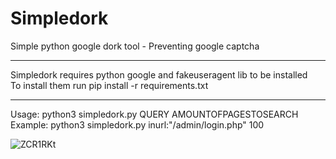 # Simpledork
Simple python google dork tool - Preventing google captcha

***********************************************************
Simpledork requires python google and fakeuseragent lib to be installed <br />
To install them run pip install -r requirements.txt
***********************************************************

Usage: python3 simpledork.py QUERY AMOUNTOFPAGESTOSEARCH <br />
Example: python3 simpledork.py inurl:"/admin/login.php" 100

![ZCR1RKt](https://github.com/thegrreat1/Simpledork/assets/63957530/ba82c5d8-2df7-423c-9d5e-5df9e021ae0b)
